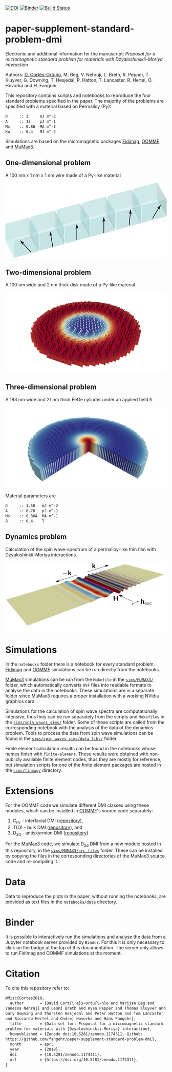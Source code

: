 [![DOI](https://zenodo.org/badge/DOI/10.5281/zenodo.1174311.svg)](https://doi.org/10.5281/zenodo.1174311)
[![Binder](https://mybinder.org/badge.svg)](https://mybinder.org/v2/gh/fangohr/paper-supplement-standard-problem-dmi/master)
[![Build Status](https://travis-ci.org/fangohr/paper-supplement-standard-problem-dmi.svg?branch=master)](https://travis-ci.org/fangohr/paper-supplement-standard-problem-dmi)

# paper-supplement-standard-problem-dmi

Electronic and additional information for the manuscript: *Proposal for a 
micromagnetic standard problem for materials with Dzyaloshinskii-Moriya 
interaction*

Authors: [D. Cortés-Ortuño](https://github.com/davidcortesortuno),
M. Beg, V. Nehruji, L. Breth, R. Pepper, T. Kluyver, G. Downing, 
T. Hesjedal, P. Hatton, T. Lancaster, R. Hertel, O. Hovorka and 
H. Fangohr

This repository contains scripts and notebooks to reproduce the four standard
problems specified in the paper. The majority of the problems are specified
with a material based on Permalloy (Py):

    D     :: 3     mJ m^-2  
    A     :: 13    pJ m^-1  
    Ms    :: 0.86  MA m^-1  
    Ku    :: 0.4   MJ m^-3
    
Simulations are based on the micromagnetic packages [Fidimag](http://computationalmodelling.github.io/fidimag/), [OOMMF](https://math.nist.gov/oommf/) and [MuMax3](http://mumax.github.io/).  

## One-dimensional problem

A 100 nm  x 1 nm x 1 nm wire made of a Py-like material

![](notebooks/mayavi/one-dim.png)

## Two-dimensional problem

A 100 nm wide and 2 nm thick disk made of a Py-like material

![](notebooks/mayavi/system_2d.png)

## Three-dimensional problem

A 183 nm wide and 21 nm thick FeGe cylinder under an applied field `B`

![](notebooks/mayavi/system_3d_cylinder.png)

Material parameters are

    D     :: 1.58   mJ m^-2  
    A     :: 8.78   pJ m^-1  
    Ms    :: 0.384  MA m^-1
    B     :: 0.4    T

## Dynamics problem

Calculation of the spin wave-spectrum of a permalloy-like thin film with
Dzyaloshinkii-Moriya interactions.

![](notebooks/mayavi/sws/sws.png)

# Simulations

In the `notebooks` folder there is a notebook for every standard problem.
[Fidimag](http://computationalmodelling.github.io/fidimag/) and [OOMMF](https://math.nist.gov/oommf/) simulations can be run directly from the notebooks.  

[MuMax3](http://mumax.github.io/) simulations can be run from the `Makefile` in the [`sims/MUMAX3/`](https://github.com/fangohr/paper-supplement-standard-problem-dmi/tree/master/sims/MUMAX3) folder,
which automatically converts `OVF` files into readable formats to analyse the
data in the notebooks. These simulations are in a separate folder since
MuMax3 requires a proper installation with a working NVidia graphics card.

Simulations for the calculation of spin wave spectra are computationally
intensive, thus they can be run separately from the scripts and `Makefile`s in
the [`sims/spin_waves_sims/`](https://github.com/fangohr/paper-supplement-standard-problem-dmi/tree/master/sims/spin_waves_sims/) folder. Some of these scripts are called from the
corresponding notebook with the analysis of the data of the dynamics problem.
Tools to process the data from spin wave simulations can be found in the
[`sims/spin_waves_sims/data_libs/`](https://github.com/fangohr/paper-supplement-standard-problem-dmi/tree/master/sims/spin_waves_sims/data_libs) folder.

Finite element calculation results can be found in the notebooks whose names
finish with `finite-element`. These results were obtained with non-publicly
available finite element codes, thus they are mostly for reference, but
simulation scripts for one of the finite element packages are hosted in the
[`sims/finmag/`](https://github.com/fangohr/paper-supplement-standard-problem-dmi/tree/master/sims/finmag) directory.

# Extensions

For the OOMMF code we simulate different DMI classes using these modules, which can be installed in [OOMMF](https://math.nist.gov/oommf/)'s source code separately:

1. C<sub>nv</sub> - interfacial DMI ([repository](https://github.com/joommf/oommf-extension-dmi-cnv)),
2. T(O) - bulk DMI ([repository](https://github.com/joommf/oommf-extension-dmi-t)), and
3. D<sub>2d</sub> - antiskyrmion DMI ([repository](https://github.com/joommf/oommf-extension-dmi-d2d))

For the [MuMax3](http://mumax.github.io/) code, we simulate D<sub>2d</sub> DMI from a new module hosted in this repository, in the [`sims/MUMAX3/src_files`](https://github.com/fangohr/paper-supplement-standard-problem-dmi/tree/master/sims/MUMAX3/src_files) folder. These can be installed by copying the files in the corresponding directories of the MuMax3 source code and re-compiling it.

# Data

Data to reproduce the plots in the paper, without running the notebooks, are
provided as text files in the [`notebooks/data`](https://github.com/fangohr/paper-supplement-standard-problem-dmi/tree/master/notebooks/data) directory. 

# Binder

It is possible to interactively run the simulations and analyse the data from a
Jupyter notebook server provided by `Binder`. For this it is only necessary to
click on the badge at the top of this documentation. The server only allows
to run Fidimag and OOMMF simulations at the moment.

# Citation

To cite this repository refer to:

```
@Misc{Cortes2018,
  author       = {David Cort{\'e}s-Ortu{\~n}o and Marijan Beg and Vanessa Nehruji and Leoni Breth and Ryan Pepper and Thomas Kluyver and Gary Downing and Thorsten Hesjedal and Peter Hatton and Tom Lancaster and Riccardo Hertel and Ondrej Hovorka and Hans Fangohr},
  title        = {Data set for: Proposal for a micromagnetic standard problem for materials with {Dzyaloshinskii-Moriya} interaction},
  howpublished = {Zenodo doi:10.5281/zenodo.1174311. Github: https://github.com/fangohr/paper-supplement-standard-problem-dmi},
  month        = apr,
  year         = {2018},
  doi          = {10.5281/zenodo.1174311},
  url          = {https://doi.org/10.5281/zenodo.1174311},
}
```


